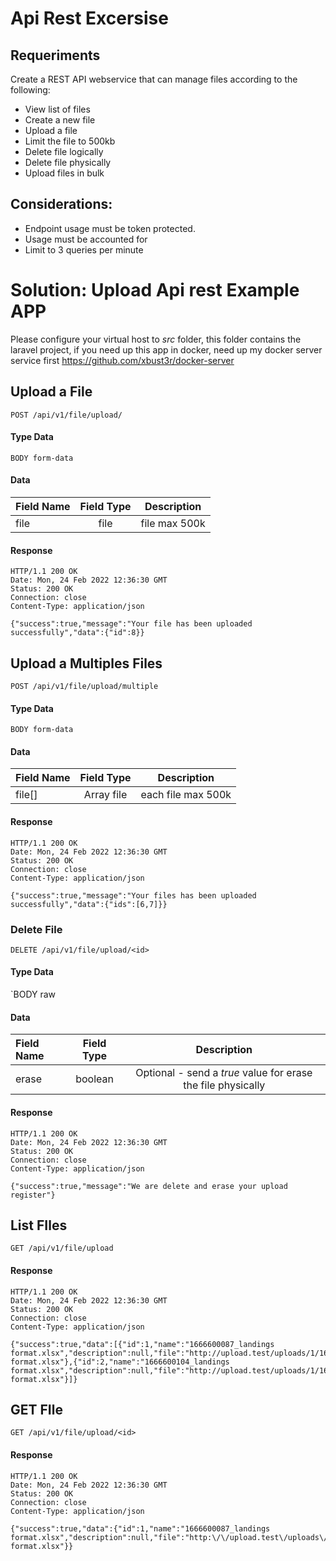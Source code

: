 # Api Rest Excersise

## Requeriments

Create a REST API webservice that can manage files according to the following:

* View list of files
* Create a new file
* Upload a file
* Limit the file to 500kb
* Delete file logically
* Delete file physically
* Upload files in bulk

## Considerations:

* Endpoint usage must be token protected.
* Usage must be accounted for
* Limit to 3 queries per minute

# Solution: Upload Api rest Example APP

Please configure your virtual host to *src* folder, this folder contains the laravel project, if you need up this app in docker, need up my docker server service first https://github.com/xbust3r/docker-server 

## Upload a File
`POST /api/v1/file/upload/`

#### Type Data
`BODY form-data`

#### Data

| Field Name | Field Type |  Description   |
| :---         |     :---:      |:--------------:|
| file| file   | file max 500k  |


#### Response

    HTTP/1.1 200 OK
    Date: Mon, 24 Feb 2022 12:36:30 GMT
    Status: 200 OK
    Connection: close
    Content-Type: application/json
	
	{"success":true,"message":"Your file has been uploaded successfully","data":{"id":8}}

## Upload a Multiples Files
`POST /api/v1/file/upload/multiple`

#### Type Data
`BODY form-data`

#### Data

| Field Name | Field Type |    Description     |
|:-----------|     :---:      |:------------------:|
| file[]     | Array file   | each file max 500k |

#### Response

    HTTP/1.1 200 OK
    Date: Mon, 24 Feb 2022 12:36:30 GMT
    Status: 200 OK
    Connection: close
    Content-Type: application/json
	
	{"success":true,"message":"Your files has been uploaded successfully","data":{"ids":[6,7]}}

### Delete File
`DELETE /api/v1/file/upload/<id>`

#### Type Data
`BODY raw

#### Data

| Field Name | Field Type |                         Description                          |
|:-----------|:----------:|:------------------------------------------------------------:|
| erase          |   boolean    | Optional - send a *true* value for erase the file physically |

#### Response

    HTTP/1.1 200 OK
    Date: Mon, 24 Feb 2022 12:36:30 GMT
    Status: 200 OK
    Connection: close
    Content-Type: application/json
	
	{"success":true,"message":"We are delete and erase your upload register"}

## List FIles
`GET /api/v1/file/upload`

#### Response

    HTTP/1.1 200 OK
    Date: Mon, 24 Feb 2022 12:36:30 GMT
    Status: 200 OK
    Connection: close
    Content-Type: application/json
	
	{"success":true,"data":[{"id":1,"name":"1666600087_landings format.xlsx","description":null,"file":"http://upload.test/uploads/1/1666600087_landings format.xlsx"},{"id":2,"name":"1666600104_landings format.xlsx","description":null,"file":"http://upload.test/uploads/1/1666600104_landings format.xlsx"}]}

## GET FIle
`GET /api/v1/file/upload/<id>`

#### Response

    HTTP/1.1 200 OK
    Date: Mon, 24 Feb 2022 12:36:30 GMT
    Status: 200 OK
    Connection: close
    Content-Type: application/json
	
	{"success":true,"data":{"id":1,"name":"1666600087_landings format.xlsx","description":null,"file":"http:\/\/upload.test\/uploads\/1\/1666600087_landings format.xlsx"}}

